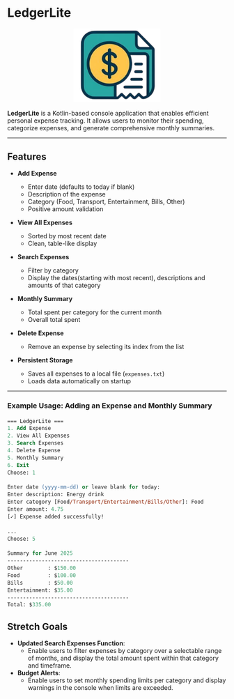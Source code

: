 # LedgerLite

<p align="center">
  <img src="Expense-Tracker/img/Ledger.png" alt="LedgerLite Logo" width="200">
</p>

**LedgerLite** is a Kotlin-based console application that enables efficient personal expense tracking. It allows users to monitor their spending, categorize expenses, and generate comprehensive monthly summaries.

---

## Features  

- **Add Expense**  
  - Enter date (defaults to today if blank)  
  - Description of the expense  
  - Category (Food, Transport, Entertainment, Bills, Other)  
  - Positive amount validation  

- **View All Expenses**  
  - Sorted by most recent date  
  - Clean, table-like display  

- **Search Expenses**  
  - Filter by category
  - Display the dates(starting with most recent), descriptions and amounts of that category  

- **Monthly Summary**  
  - Total spent per category for the current month  
  - Overall total spent  

- **Delete Expense**  
  - Remove an expense by selecting its index from the list  

- **Persistent Storage**  
  - Saves all expenses to a local file (`expenses.txt`)  
  - Loads data automatically on startup  

---
### Example Usage: Adding an Expense and Monthly Summary
```ps
=== LedgerLite ===
1. Add Expense
2. View All Expenses
3. Search Expenses
4. Delete Expense
5. Monthly Summary
6. Exit
Choose: 1

Enter date (yyyy-mm-dd) or leave blank for today: 
Enter description: Energy drink
Enter category [Food/Transport/Entertainment/Bills/Other]: Food
Enter amount: 4.75
[✓] Expense added successfully!

...
Choose: 5

Summary for June 2025
---------------------------------------
Other        : $150.00
Food         : $100.00
Bills        : $50.00
Entertainment: $35.00
---------------------------------------
Total: $335.00
```

## Stretch Goals
- **Updated Search Expenses Function**:
  - Enable users to filter expenses by category over a selectable range of months, and display the total amount spent within that category and timeframe.
- **Budget Alerts**:
  - Enable users to set monthly spending limits per category and display warnings in the console when limits are exceeded.

